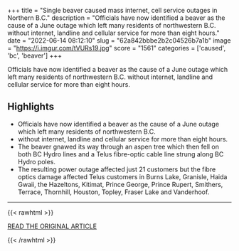+++
title = "Single beaver caused mass internet, cell service outages in Northern B.C."
description = "Officials have now identified a beaver as the cause of a June outage which left many residents of northwestern B.C. without internet, landline and cellular service for more than eight hours."
date = "2022-06-14 08:12:10"
slug = "62a842bbbe2b2c04526b7a1b"
image = "https://i.imgur.com/tVURs19.jpg"
score = "1561"
categories = ['caused', 'bc', 'beaver']
+++

Officials have now identified a beaver as the cause of a June outage which left many residents of northwestern B.C. without internet, landline and cellular service for more than eight hours.

## Highlights

- Officials have now identified a beaver as the cause of a June outage which left many residents of northwestern B.C.
- without internet, landline and cellular service for more than eight hours.
- The beaver gnawed its way through an aspen tree which then fell on both BC Hydro lines and a Telus fibre-optic cable line strung along BC Hydro poles.
- The resulting power outage affected just 21 customers but the fibre optics damage affected Telus customers in Burns Lake, Granisle, Haida Gwaii, the Hazeltons, Kitimat, Prince George, Prince Rupert, Smithers, Terrace, Thornhill, Houston, Topley, Fraser Lake and Vanderhoof.

---

{{< rawhtml >}}
  <p class="article-category">
    <a target="_blank" href="https://bc.ctvnews.ca/single-beaver-caused-mass-internet-cell-service-outages-in-northern-b-c-1.5944697?s=09">READ THE ORIGINAL ARTICLE</a>
  </p>
{{< /rawhtml >}}

